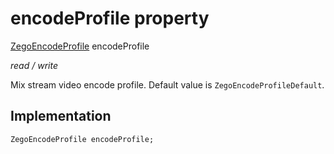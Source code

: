 


# encodeProfile property







[ZegoEncodeProfile](../../zego_uikit_prebuilt_live_audio_room/ZegoEncodeProfile.md) encodeProfile
  
_<span class="feature">read / write</span>_



<p>Mix stream video encode profile. Default value is <code>ZegoEncodeProfileDefault</code>.</p>



## Implementation

```dart
ZegoEncodeProfile encodeProfile;
```








